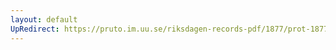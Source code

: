 ```yaml
---
layout: default
UpRedirect: https://pruto.im.uu.se/riksdagen-records-pdf/1877/prot-1877--ak--057/prot-1877--ak--057_027.pdf
---
```

